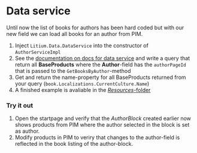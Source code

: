 # Data service

Until now the list of books for authors has been hard coded but with our new field we can load all books for an author from PIM.

1. Inject `Litium.Data.DataService` into the constructor of `AuthorServiceImpl`
1. See the [documentation on docs for data service](https://docs.litium.com/documentation/architecture/data-service) and write a query that return all **BaseProducts** where the **Author**-field has the `authorPageId` that is passed to the `GetBooksByAuthor`-method
1. Get and return the name-property for all BaseProducts returned from your query (`book.Localizations.CurrentCulture.Name`)
1. A finished example is avaliable in the [_Resources_-folder](Resources/AuthorServiceImpl.cs)

### Try it out

1. Open the startpage and verify that the _AuthorBlock_ created earlier now shows products from PIM where the author selected in the block is set as author.
1. Modify products in PIM to veriry that changes to the author-field is reflected in the book listing of the author-block.